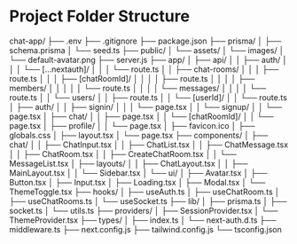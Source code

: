 # Project Folder Structure

chat-app/
├── .env
├── .gitignore
├── package.json
├── prisma/
│   ├── schema.prisma
│   └── seed.ts
├── public/
│   └── assets/
│       └── images/
│           └── default-avatar.png
├── server.js
├── app/
│   ├── api/
│   │   ├── auth/
│   │   │   └── [...nextauth]/
│   │   │       └── route.ts
│   │   ├── chat-rooms/
│   │   │   ├── route.ts
│   │   │   ├── [chatRoomId]/
│   │   │   │   ├── route.ts
│   │   │   │   ├── members/
│   │   │   │   │   └── route.ts
│   │   │   │   └── messages/
│   │   │   │       └── route.ts
│   │   └── users/
│   │       ├── route.ts
│   │       └── [userId]/
│   │           └── route.ts
│   ├── auth/
│   │   ├── signin/
│   │   │   └── page.tsx
│   │   └── signup/
│   │       └── page.tsx
│   ├── chat/
│   │   ├── page.tsx
│   │   └── [chatRoomId]/
│   │       └── page.tsx
│   ├── profile/
│   │   └── page.tsx
│   ├── favicon.ico
│   ├── globals.css
│   ├── layout.tsx
│   └── page.tsx
├── components/
│   ├── chat/
│   │   ├── ChatInput.tsx
│   │   ├── ChatList.tsx
│   │   ├── ChatMessage.tsx
│   │   ├── ChatRoom.tsx
│   │   ├── CreateChatRoom.tsx
│   │   └── MessageList.tsx
│   ├── layouts/
│   │   ├── ChatLayout.tsx
│   │   ├── MainLayout.tsx
│   │   └── Sidebar.tsx
│   └── ui/
│       ├── Avatar.tsx
│       ├── Button.tsx
│       ├── Input.tsx
│       ├── Loading.tsx
│       ├── Modal.tsx
│       └── ThemeToggle.tsx
├── hooks/
│   ├── useAuth.ts
│   ├── useChatRoom.ts
│   ├── useChatRooms.ts
│   └── useSocket.ts
├── lib/
│   ├── prisma.ts
│   ├── socket.ts
│   └── utils.ts
├── providers/
│   ├── SessionProvider.tsx
│   └── ThemeProvider.tsx
├── types/
│   ├── index.ts
│   └── next-auth.d.ts
├── middleware.ts
├── next.config.js
├── tailwind.config.js
└── tsconfig.json